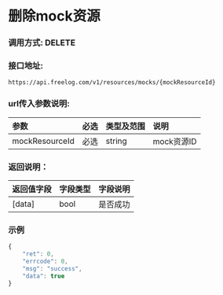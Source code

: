 # 删除mock资源


### 调用方式: DELETE

### 接口地址:

```
https://api.freelog.com/v1/resources/mocks/{mockResourceId}
```

### url传入参数说明:

| 参数 | 必选 | 类型及范围 | 说明 |
| :--- | :--- | :--- | :--- |
|mockResourceId|必选|string|mock资源ID|

### 返回说明：

| 返回值字段 | 字段类型 | 字段说明 |
| :--- | :--- | :--- |
| [data] | bool | 是否成功|


### 示例

```js
{
    "ret": 0,
    "errcode": 0,
    "msg": "success",
    "data": true
}
```
